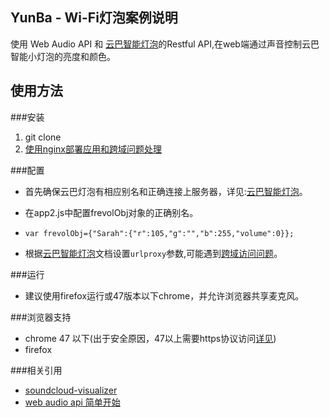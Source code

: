 ## YunBa - Wi-Fi灯泡案例说明

使用 Web Audio API 和 [云巴智能灯泡](https://github.com/yunbaidea/yunbabulb)的Restful API,在web端通过声音控制云巴智能小灯泡的亮度和颜色。

## 使用方法

###安装

1. git clone 
2. [使用nginx部署应用和跨域问题处理](http://www.cnblogs.com/gabrielchen/p/5066120.html)
 

###配置

- 首先确保云巴灯泡有相应别名和正确连接上服务器，详见:[云巴智能灯泡](https://github.com/yunbaidea/yunbabulb)。

- 在app2.js中配置frevolObj对象的正确别名。

- `var frevolObj={"Sarah":{"r":105,"g":"","b":255,"volume":0}}; `

- 根据[云巴智能灯泡](https://github.com/yunbaidea/yunbabulb)文档设置`urlproxy`参数,可能遇到[跨域访问问题](http://www.cnblogs.com/gabrielchen/p/5066120.html)。

###运行

- 建议使用firefox运行或47版本以下chrome，并允许浏览器共享麦克风。

###浏览器支持

- chrome 47 以下(出于安全原因，47以上需要https协议访问[详见](https://sites.google.com/a/chromium.org/dev/Home/chromium-security/deprecating-powerful-features-on-insecure-origins))
- firefox


###相关引用

- [soundcloud-visualizer](https://github.com/michaelbromley/soundcloud-visualizer)
- [web audio api 简单开始](http://www.cnblogs.com/gabrielchen/p/5078760.html)

